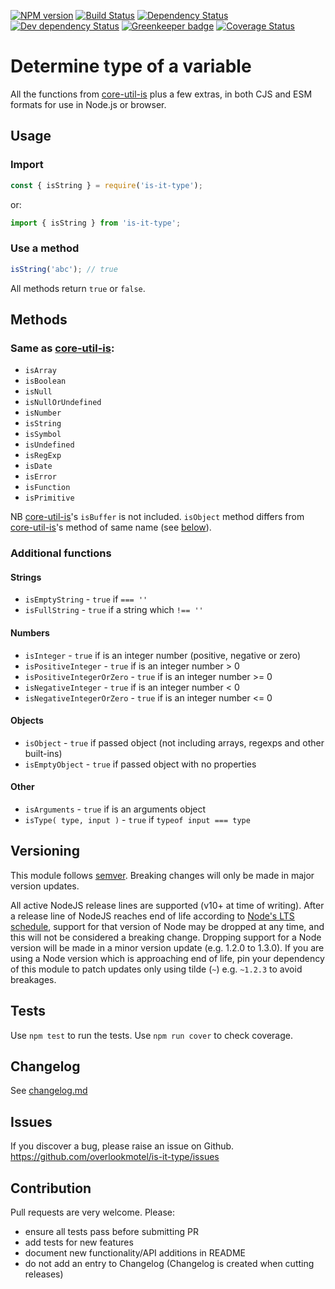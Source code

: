 [![NPM version](https://img.shields.io/npm/v/is-it-type.svg)](https://www.npmjs.com/package/is-it-type)
[![Build Status](https://img.shields.io/travis/overlookmotel/is-it-type/master.svg)](http://travis-ci.org/overlookmotel/is-it-type)
[![Dependency Status](https://img.shields.io/david/overlookmotel/is-it-type.svg)](https://david-dm.org/overlookmotel/is-it-type)
[![Dev dependency Status](https://img.shields.io/david/dev/overlookmotel/is-it-type.svg)](https://david-dm.org/overlookmotel/is-it-type)
[![Greenkeeper badge](https://badges.greenkeeper.io/overlookmotel/is-it-type.svg)](https://greenkeeper.io/)
[![Coverage Status](https://img.shields.io/coveralls/overlookmotel/is-it-type/master.svg)](https://coveralls.io/r/overlookmotel/is-it-type)

# Determine type of a variable

All the functions from [core-util-is](https://www.npmjs.com/package/core-util-is) plus a few extras, in both CJS and ESM formats for use in Node.js or browser.

## Usage

### Import

```js
const { isString } = require('is-it-type');
```

or:

```js
import { isString } from 'is-it-type';
```

### Use a method

```js
isString('abc'); // true
```

All methods return `true` or `false`.

## Methods

### Same as [core-util-is](https://www.npmjs.com/package/core-util-is):

* `isArray`
* `isBoolean`
* `isNull`
* `isNullOrUndefined`
* `isNumber`
* `isString`
* `isSymbol`
* `isUndefined`
* `isRegExp`
* `isDate`
* `isError`
* `isFunction`
* `isPrimitive`

NB [core-util-is](https://www.npmjs.com/package/core-util-is)'s `isBuffer` is not included. `isObject` method differs from [core-util-is](https://www.npmjs.com/package/core-util-is)'s method of same name (see [below](#objects)).

### Additional functions

#### Strings

* `isEmptyString` - `true` if `=== ''`
* `isFullString` - `true` if a string which `!== ''`

#### Numbers

* `isInteger` - `true` if is an integer number (positive, negative or zero)
* `isPositiveInteger` - `true` if is an integer number > 0
* `isPositiveIntegerOrZero` - `true` if is an integer number >= 0
* `isNegativeInteger` - `true` if is an integer number < 0
* `isNegativeIntegerOrZero` - `true` if is an integer number <= 0

#### Objects

* `isObject` - `true` if passed object (not including arrays, regexps and other built-ins)
* `isEmptyObject` - `true` if passed object with no properties

#### Other

* `isArguments` - `true` if is an arguments object
* `isType( type, input )` - `true` if `typeof input === type`

## Versioning

This module follows [semver](https://semver.org/). Breaking changes will only be made in major version updates.

All active NodeJS release lines are supported (v10+ at time of writing). After a release line of NodeJS reaches end of life according to [Node's LTS schedule](https://nodejs.org/en/about/releases/), support for that version of Node may be dropped at any time, and this will not be considered a breaking change. Dropping support for a Node version will be made in a minor version update (e.g. 1.2.0 to 1.3.0). If you are using a Node version which is approaching end of life, pin your dependency of this module to patch updates only using tilde (`~`) e.g. `~1.2.3` to avoid breakages.

## Tests

Use `npm test` to run the tests. Use `npm run cover` to check coverage.

## Changelog

See [changelog.md](https://github.com/overlookmotel/is-it-type/blob/master/changelog.md)

## Issues

If you discover a bug, please raise an issue on Github. https://github.com/overlookmotel/is-it-type/issues

## Contribution

Pull requests are very welcome. Please:

* ensure all tests pass before submitting PR
* add tests for new features
* document new functionality/API additions in README
* do not add an entry to Changelog (Changelog is created when cutting releases)
